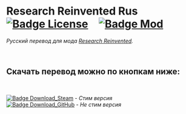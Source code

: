 
# Research Reinvented Rus    [![Badge License]][License]   [![Badge Mod]][RimWorld] 


*Русский перевод для мода [Research Reinvented].*

<br>

## Скачать перевод можно по кнопкам ниже:

<br>

 [![Badge Download_Steam]][Download_Steam] *- Стим версия*<br>
 [![Badge Download_GitHub]][Download_GitHub] *- Не стим версия*
<br>


<!----------------------------------------------------------------------------->

[RimWorld]: https://store.steampowered.com/app/294100/RimWorld/
[Harmony]: https://github.com/pardeike/HarmonyRimWorld
[Research Reinvented]: https://github.com/PeteTimesSix/ResearchReinvented
[License]: LICENSE
[Download_Steam]: https://steamcommunity.com/sharedfiles/filedetails/?id=2875338932
[Download_GitHub]: https://github.com/EvilToasterDBU/ResearchReinventedRus/releases/latest/download/ResearchReinventedRus.zip

<!---------------------------------{ Badges }---------------------------------->

[Badge License]: https://img.shields.io/badge/License-MIT-yellow.svg?style=for-the-badge
[Badge Mod]: https://img.shields.io/badge/Mod-RimWorld-cecece?style=for-the-badge
[Badge Download_Steam]: https://img.shields.io/badge/Steam-%D0%A1%D0%BA%D0%B0%D1%87%D0%B0%D1%82%D1%8C-green?style=for-the-badge
[Badge Download_GitHub]: https://img.shields.io/badge/GitHub-%D0%A1%D0%BA%D0%B0%D1%87%D0%B0%D1%82%D1%8C-green?style=for-the-badge

